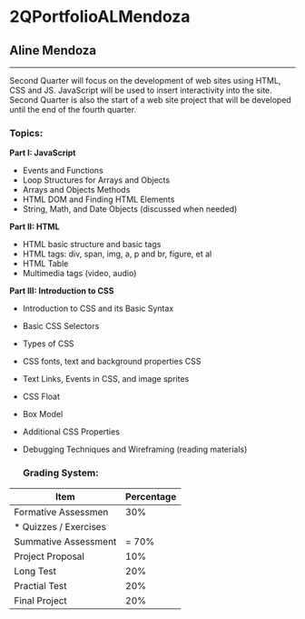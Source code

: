 # 2QPortfolioALMendoza
## Aline Mendoza
-------------------------------------------------
Second Quarter will focus on the development of web sites using HTML, CSS and JS.  JavaScript will be used to insert interactivity into the site.  Second Quarter is also the start of a web site project that will be developed until the end of the fourth quarter.

### Topics:
**Part I: JavaScript**
* Events and Functions
* Loop Structures for Arrays and Objects
* Arrays and Objects Methods
* HTML DOM and Finding HTML Elements 
* String, Math, and Date Objects (discussed when needed)

**Part II: HTML**
* HTML basic structure and basic tags
* HTML tags: div, span, img, a, p and br, figure, et al
* HTML Table
* Multimedia tags (video, audio)

**Part III: Introduction to CSS**
* Introduction to CSS and its Basic Syntax
* Basic CSS Selectors
* Types of CSS
* CSS fonts, text and background properties CSS
* Text Links, Events in CSS, and image sprites
* CSS Float
* Box Model
* Additional CSS Properties
* Debugging Techniques and Wireframing (reading materials)

  ### Grading System:
| Item | Percentage |
|------|------------|
| Formative Assessmen | 30% |
| * Quizzes / Exercises      |
| Summative Assessment | = 70% |
| Project Proposal | 10% |
| Long Test | 20% |
| Practial Test | 20% |
| Final Project  | 20% |


  

